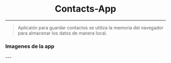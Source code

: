 <h1 align="center">Contacts-App</h1>

----

> Aplicaión para guardar contactos se utiliza la memoria del navegador para almacenar los datos
de manera local.

<h3>Imagenes de la app</h3>
---

